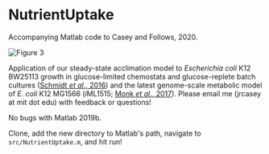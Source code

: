 # NutrientUptake
Accompanying Matlab code to Casey and Follows, 2020.

![Figure 3](~/assets/Figure_3_new.jpg)

Application of our steady-state acclimation model to *Escherichia coli* K12 BW25113 growth in glucose-limited chemostats and glucose-replete batch cultures ([Schmidt *et al*., 2016](https://www.nature.com/articles/nbt.3418)) and the latest genome-scale metabolic model of *E. coli* K12 MG1566 (*i*ML1515; [Monk *et al*., 2017](https://www.nature.com/articles/nbt.3956)). Please email me (jrcasey at mit dot edu) with feedback or questions!

No bugs with Matlab 2019b.

Clone, add the new directory to Matlab's path, navigate to `src/NutrientUptake.m`, and hit run!

